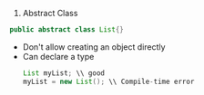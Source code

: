 1. Abstract Class
  ```java
  public abstract class List{}
  ```
  - Don't allow creating an object directly
  - Can declare a type
    ```java
    List myList; \\ good
    myList = new List(); \\ Compile-time error
    ```
